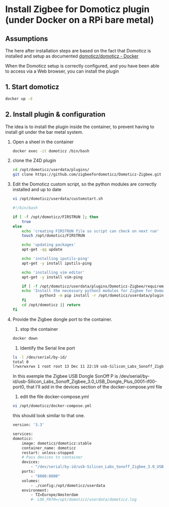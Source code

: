 # Install Zigbee for Domoticz plugin (under Docker on a RPi bare metal)

## Assumptions

The here after installation steps are based on the fact that Domoticz is installed and setup as documented [domoticz/domoticz - Docker](https://hub.docker.com/r/domoticz/domoticz)

When the Domoticz setup is correctly configured, and you have been able to access via a Web browser, you can install the plugin

## 1. Start domoticz

```bash
docker up -d
```

## 2. Install plugin & configuration

The idea is to install the plugin inside the container, to prevent having to install git under the bar metal system.

1. Open a sheel in the container

    ```bash
    docker exec -it domoticz /bin/bash
    ```

1. clone the Z4D plugin

    ```bash
    cd /opt/domoticz/userdata/plugins/
    git clone https://github.com/zigbeefordomoticz/Domoticz-Zigbee.git
    ```

1. Edit the Domoticz custom script, so the python modules are correctly installed and up to date

    ```bash
    vi /opt/domoticz/userdata/customstart.sh
    ```

    ```bash
    #!/bin/bash

    if [ -f /opt/domoticz/FIRSTRUN ]; then
        true
    else
        echo 'creating FIRSTRUN file so script can check on next run'
        touch /opt/domoticz/FIRSTRUN

        echo 'updating packages'
        apt-get -qq update

        echo 'installing iputils-ping'
        apt-get -y install iputils-ping

        echo 'installing vim editor'
        apt-get -y install vim-ping

        if [ -f /opt/domoticz/userdata/plugins/Domoticz-Zigbee/requirements.txt ]; then
        echo 'Install the necessary python3 modules for Zigbee for Domoticz plugin'
                python3 -m pip install -r /opt/domoticz/userdata/plugins/Domoticz-Zigbee/requirements.txt --upgrade
        fi
        cd /opt/domoticz || return
    fi
    ```

1. Provide the Zigbee dongle port to the container.

    1. stop the container

    ```bash
    docker down
    ```

    1. Identify the Serial line port

    ```bash
    ls -l /dev/serial/by-id/
    total 0
    lrwxrwxrwx 1 root root 13 Dec 11 22:19 usb-Silicon_Labs_Sonoff_Zigbee_3.0_USB_Dongle_Plus_0001-if00-port0 -> ../../ttyUSB0
    ```

    In this exemple the Zigbee USB Dongle SonOff P is /dev/serial/by-id/usb-Silicon_Labs_Sonoff_Zigbee_3.0_USB_Dongle_Plus_0001-if00-port0, that I'll add in the devices section of the docker-compose.yml file

    1. edit the file docker-compose.yml

    ```bash
    vi /opt/domoticz/docker-compose.yml
    ```

    this should look similar to that one.

    ```bash
    version: '3.3'

    services:
    domoticz:
        image: domoticz/domoticz:stable
        container_name: domoticz
        restart: unless-stopped
        # Pass devices to container
        devices:
            - "/dev/serial/by-id/usb-Silicon_Labs_Sonoff_Zigbee_3.0_USB_Dongle_Plus_0001-if00-port0"
        ports:
            - "8080:8080"
        volumes:
            - ./config:/opt/domoticz/userdata
        environment:
            - TZ=Europe/Amsterdam
            #- LOG_PATH=/opt/domoticz/userdata/domoticz.log
    ```
